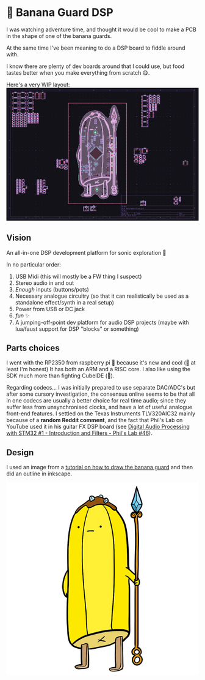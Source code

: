 # 🍌 Banana Guard DSP

I was watching adventure time, and thought it would be cool to make a PCB in the shape of one of the banana guards.

At the same time I've been meaning to do a DSP board to fiddle around with.

I know there are plenty of dev boards around that I could use, but food tastes better when you make everything from scratch 😋.

Here's a very WIP layout:
![wip layout](wip_layout.png)

## Vision

An all-in-one DSP development platform for sonic exploration 🎤

In no particular order:

1. USB Midi (this will mostly be a FW thing I suspect)
2. Stereo audio in and out
3. _Enough_ inputs (buttons/pots)
4. Necessary analogue circuitry (so that it can realistically be used as a standalone effect/synth in a real setup)
5. Power from USB or DC jack
7. _fun_ ✨
8. A jumping-off-point dev platform for audio DSP projects (maybe with lua/faust support for DSP "blocks" or something)

## Parts choices

I went with the RP2350 from raspberry pi 🥧 because it's new and cool (🤷 at least I'm honest)
It has both an ARM and a RISC core.
I also like using the SDK much more than fighting CubeIDE (🤮).

Regarding codecs... I was initially prepared to use separate DAC/ADC's but after some cursory investigation, the consensus online seems to be that all in one codecs are usually a better choice for real time audio; since they suffer less from unsynchronised clocks, and have a lot of useful analogue front-end features.
I settled on the Texas Instruments TLV320AIC32 mainly because of a **random Reddit comment**, and the fact that Phil's Lab on YouTube used it in his guitar FX DSP board (see [Digital Audio Processing with STM32 \#1 - Introduction and Filters - Phil's Lab \#46](https://www.youtube.com/watch?v=VDhmVrbSpqA)).

## Design

I used an image from a [tutorial on how to draw the banana guard](https://easydraweverything.com/cartoon/banana-guard-adventure-time-drawing/) and then did an outline in inkscape.

![banana guard](./assets/banana_guard.png)


